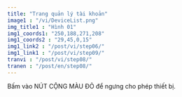 ```yaml
---
title: "Trang quản lý tài khoản"
image1 : "/vi/DeviceList.png"
img_title1 : "Hình 01"
img1_coords1: "250,188,271,208"
img1_coords2 : "29,45,0,15"
img1_link2 : "/post/vi/step06/"
img1_link1 : "/post/vi/step09/"
tranvi : "/post/vi/step08/"
tranen : "/post/en/step08/"
---
```

Bấm vào NÚT CỘNG MÀU ĐỎ để ngưng cho phép thiết bị.